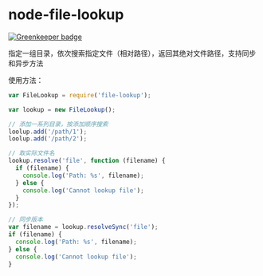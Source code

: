 node-file-lookup
================

[![Greenkeeper badge](https://badges.greenkeeper.io/leizongmin/node-file-lookup.svg)](https://greenkeeper.io/)

指定一组目录，依次搜索指定文件（相对路径），返回其绝对文件路径，支持同步和异步方法

使用方法：

```JavaScript
var FileLookup = require('file-lookup');

var lookup = new FileLookup();

// 添加一系列目录，按添加顺序搜索
loolup.add('/path/1');
loolup.add('/path/2');

// 取实际文件名
lookup.resolve('file', function (filename) {
  if (filename) {
    console.log('Path: %s', filename);
  } else {
    console.log('Cannot lookup file');
  }
});

// 同步版本
var filename = lookup.resolveSync('file');
if (filename) {
  console.log('Path: %s', filename);
} else {
  console.log('Cannot lookup file');
}
```